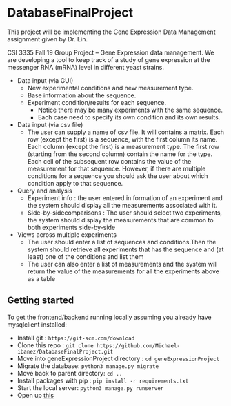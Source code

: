 # DatabaseFinalProject

This project will be implementing the Gene Expression Data Management assignment given by Dr. Lin.

CSI 3335 Fall 19 Group Project – Gene Expression data management. We are developing a tool to keep track of a study of gene expression at the messenger RNA (mRNA) level in different yeast strains.

- Data input (via GUI)
  - New experimental conditions and new measurement type.
  - Base information about the sequence.
  - Experiment condition/results for each sequence.
    - Notice there may be many experiments with the same sequence.
    - Each case need to specify its own condition and its own results.
- Data input (via csv file)
  - The user can supply a name of csv file. It will contains a matrix. Each row (except the first) is a sequence, with the first column its name. Each column (except the first) is a measurement type. The first row (starting from the second column) contain the name for the type. Each cell of the subsequent row contains the value of the measurement for that sequence. However, if there are multiple conditions for a sequence you should ask the user about which condition apply to that sequence.
- Query and analysis
  - Experiment info : the user entered in formation of an experiment and the system should display all the measurements associated with it.
  - Side-by-sidecomparisons : The user should select two experiments, the system should display the measurements that are common to both experiments side-by-side
- Views across multiple experiments
  - The user should enter a list of sequences and conditions.Then the system should retrieve all experiments that has the sequence and (at least) one of the conditions and list them
  - The user can also enter a list of measurements and the system will return the value of the measurements for all the experiments above as a table

## Getting started

To get the frontend/backend running locally assuming you already have mysqlclient installed:

- Install git : `https://git-scm.com/download`
- Clone this repo : `git clone https://github.com/Michael-ibanez/DatabaseFinalProject.git`
- Move into geneExpressionProject directory : `cd geneExpressionProject`
- Migrate the database: `python3 manage.py migrate`
- Move back to parent directory: `cd ..`
- Install packages with pip : `pip install -r requirements.txt`
- Start the local server: `python3 manage.py runserver`
- Open up [this](http://127.0.0.1:8000/)
